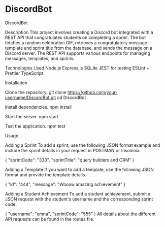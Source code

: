 # DiscordBot

DiscordBot

Description
This project involves creating a Discord bot integrated with a REST API that congratulates students on completing a sprint. The bot fetches a random celebration GIF, retrieves a congratulatory message template and sprint title from the database, and sends the message on a Discord server. The REST API supports various endpoints for managing messages, templates, and sprints.

Technologies Used
Node.js
Express.js
SQLite
JEST for testing
ESLint + Prettier
TypeScript

Installation

Clone the repository.
git clone https://github.com/your-username/DiscordBot.git
cd DiscordBot

Install dependencies.
npm install

Start the server.
npm start

Test the application.
npm test

Usage

Adding a Sprint
To add a sprint, use the following JSON format example and include the sprint details in your request in POSTMAN or Insomnia.

{
"sprintCode": "333",
"sprintTitle": "query builders and ORM"
}

Adding a Template
If you want to add a template, use the following JSON format and provide the template details.

{
"id": "444",
"message": "Wooow amazing achievement"
}

Adding a Student Achievement
To add a student achievement, submit a JSON request with the student's username and the corresponding sprint code.

{
"username": "emna",
"sprintCode": "555"
}
All details about the different API requests can be found in the routes file.

